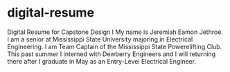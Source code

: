 # digital-resume
Digital Resume for Capstone Design I
My name is Jeremiah Eamon Jethroe. I am a senior at Mississippi State University majoring in Electrical Engineering. I am Team Captain of the Mississippi State Powerelifting Club. This past summer I interned with Dewberry Engineers and I will returning there after I graduate in May as an Entry-Level Electrical Engineer. 
